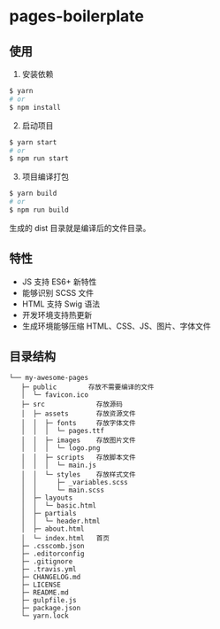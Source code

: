 # pages-boilerplate

## 使用

1. 安装依赖

```sh
$ yarn
# or 
$ npm install
```

2. 启动项目

```sh
$ yarn start
# or
$ npm run start
```

3. 项目编译打包

```sh
$ yarn build
# or
$ npm run build
```

生成的 dist 目录就是编译后的文件目录。

## 特性

- JS 支持 ES6+ 新特性
- 能够识别 SCSS 文件
- HTML 支持 Swig 语法
- 开发环境支持热更新
- 生成环境能够压缩 HTML、CSS、JS、图片、字体文件

## 目录结构

```
└── my-awesome-pages 
   ├─ public        存放不需要编译的文件
   │  └─ favicon.ico
   ├─ src             存放源码
   │  ├─ assets       存放资源文件
   │  │  ├─ fonts     存放字体文件
   │  │  │  └─ pages.ttf
   │  │  ├─ images    存放图片文件
   │  │  │  └─ logo.png
   │  │  ├─ scripts   存放脚本文件
   │  │  │  └─ main.js
   │  │  └─ styles    存放样式文件
   │  │     ├─ _variables.scss
   │  │     └─ main.scss
   │  ├─ layouts
   │  │  └─ basic.html
   │  ├─ partials
   │  │  └─ header.html
   │  ├─ about.html
   │  └─ index.html   首页
   ├─ .csscomb.json
   ├─ .editorconfig
   ├─ .gitignore
   ├─ .travis.yml
   ├─ CHANGELOG.md
   ├─ LICENSE
   ├─ README.md
   ├─ gulpfile.js
   ├─ package.json
   └─ yarn.lock
```
